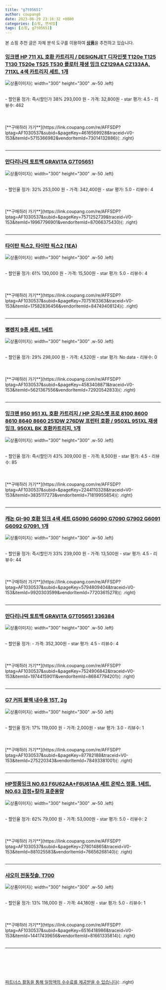 ```yaml
---
title: "g7t05651"
author: coupang6
date: 2023-06-29 23:16:32 +0800
categories: [쇼핑, 면세점]
tags: [쇼핑, g7t05651]
---
```


본 쇼핑 추천 글은 자체 분석 도구를 이용하여 [**상품**](https://link.coupang.com/a/bao1ui)을 추천하고 있습니다.

### [잉크맨 HP 711 XL 호환 카트리지 / DESIGNJET 디자인젯 T120e T125 T130 T520e T525 T530 플로터 재생 잉크 CZ129AA CZ133AA, 711XL 4색 카트리지 세트, 1개](https://link.coupang.com/re/AFFSDP?lptag=AF1030537&subid=&pageKey=4616569928&traceid=V0-153&itemId=5715366982&vendorItemId=73014132886)

![상품이미지](https://thumbnail8.coupangcdn.com/thumbnails/remote/230x230ex/image/vendor_inventory/1758/5e54d4c13dd502dd3bdeb6d90fcf0ebc043dbb3b4173986b9767af7d912e.jpg){: width="300" height="300" .w-50 .left}


<br>
- 할인율 정가: 즉시할인가 38%  293,000   원
- 가격: 32,800원
- star 평가: 4.5
- 리뷰수: 462
<br>
<br>
<br>
<br>
[**구매하러 가기**](https://link.coupang.com/re/AFFSDP?lptag=AF1030537&subid=&pageKey=4616569928&traceid=V0-153&itemId=5715366982&vendorItemId=73014132886){: .right}
<br>
<br>

---

### [만다리나덕 토트백 GRAVITA G7T05651](https://link.coupang.com/re/AFFSDP?lptag=AF1030537&subid=&pageKey=7571252739&traceid=V0-153&itemId=19967796901&vendorItemId=87066375430)

![상품이미지](https://thumbnail6.coupangcdn.com/thumbnails/remote/230x230ex/image/vendor_inventory/48ff/16f3cdc607aaacbb7e81af4a5948cfc38eeedb8f52f99bc738e45ec2370a.jpg){: width="300" height="300" .w-50 .left}


<br>
- 할인율 정가: 32%  253,000   원
- 가격: 342,400원
- star 평가: 5.0
- 리뷰수: 4
<br>
<br>
<br>
<br>
[**구매하러 가기**](https://link.coupang.com/re/AFFSDP?lptag=AF1030537&subid=&pageKey=7571252739&traceid=V0-153&itemId=19967796901&vendorItemId=87066375430){: .right}
<br>
<br>

---

### [타이탄 픽스2, 타이탄 픽스2 (1EA)](https://link.coupang.com/re/AFFSDP?lptag=AF1030537&subid=&pageKey=7075163363&traceid=V0-153&itemId=17582836456&vendorItemId=84749408124)

![상품이미지](https://thumbnail8.coupangcdn.com/thumbnails/remote/230x230ex/image/vendor_inventory/162c/583fdbeb6cba90fdfd8c416aab6d4c73cbe50fa11f66337a0d1916cfb00f.jpg){: width="300" height="300" .w-50 .left}


<br>
- 할인율 정가: 61%  130,000   원
- 가격: 15,500원
- star 평가: 5.0
- 리뷰수: 4
<br>
<br>
<br>
<br>
[**구매하러 가기**](https://link.coupang.com/re/AFFSDP?lptag=AF1030537&subid=&pageKey=7075163363&traceid=V0-153&itemId=17582836456&vendorItemId=84749408124){: .right}
<br>
<br>

---

### [별렌치 9종 세트, 1세트](https://link.coupang.com/re/AFFSDP?lptag=AF1030537&subid=&pageKey=4583408871&traceid=V0-153&itemId=5621367556&vendorItemId=72920542833)

![상품이미지](https://thumbnail8.coupangcdn.com/thumbnails/remote/230x230ex/image/retail/images/2020/12/10/15/8/f15755c3-e384-427a-8a8c-c21f24cffa83.jpg){: width="300" height="300" .w-50 .left}


<br>
- 할인율 정가: 29%  298,000   원
- 가격: 4,520원
- star 평가: No data
- 리뷰수: 0
<br>
<br>
<br>
<br>
[**구매하러 가기**](https://link.coupang.com/re/AFFSDP?lptag=AF1030537&subid=&pageKey=4583408871&traceid=V0-153&itemId=5621367556&vendorItemId=72920542833){: .right}
<br>
<br>

---

### [잉크맨 950 951 XL 호환 카트리지 / HP 오피스젯 프로 8100 8600 8610 8640 8660 251DW 276DW 프린터 호환 / 950XL 951XL 재생 잉크, 950XL BK 호환카트리지, 1개](https://link.coupang.com/re/AFFSDP?lptag=AF1030537&subid=&pageKey=2244110328&traceid=V0-153&itemId=3835117273&vendorItemId=71819955854)

![상품이미지](https://thumbnail10.coupangcdn.com/thumbnails/remote/230x230ex/image/vendor_inventory/9a64/4383b19b3fe2205596592f43de28b8d805317a0eca51a77fab3cf4d571e7.jpg){: width="300" height="300" .w-50 .left}


<br>
- 할인율 정가: 즉시할인가 43%  309,000   원
- 가격: 8,500원
- star 평가: 4.5
- 리뷰수: 85
<br>
<br>
<br>
<br>
[**구매하러 가기**](https://link.coupang.com/re/AFFSDP?lptag=AF1030537&subid=&pageKey=2244110328&traceid=V0-153&itemId=3835117273&vendorItemId=71819955854){: .right}
<br>
<br>

---

### [캐논 GI-90 호환 잉크 4색 세트 G5090 G6090 G7090 G7902 G6091 G6092 G7091, 1개](https://link.coupang.com/re/AFFSDP?lptag=AF1030537&subid=&pageKey=5794809404&traceid=V0-153&itemId=9920303599&vendorItemId=77203615278)

![상품이미지](https://thumbnail10.coupangcdn.com/thumbnails/remote/230x230ex/image/vendor_inventory/8a5f/d03b3c33f70b7a85d38ace5fe4f0ce197053b2de26bbc63ddafabb1d113e.jpg){: width="300" height="300" .w-50 .left}


<br>
- 할인율 정가: 즉시할인가 33%  239,000   원
- 가격: 13,500원
- star 평가: 4.5
- 리뷰수: 44
<br>
<br>
<br>
<br>
[**구매하러 가기**](https://link.coupang.com/re/AFFSDP?lptag=AF1030537&subid=&pageKey=5794809404&traceid=V0-153&itemId=9920303599&vendorItemId=77203615278){: .right}
<br>
<br>

---

### [만다리나덕 토트백 GRAVITA G7T05651 336384](https://link.coupang.com/re/AFFSDP?lptag=AF1030537&subid=&pageKey=7524906842&traceid=V0-153&itemId=19744159011&vendorItemId=86847794201)

![상품이미지](https://thumbnail6.coupangcdn.com/thumbnails/remote/230x230ex/image/vendor_inventory/48ff/16f3cdc607aaacbb7e81af4a5948cfc38eeedb8f52f99bc738e45ec2370a.jpg){: width="300" height="300" .w-50 .left}


<br>
- 할인율 정가: 
- 가격: 352,300원
- star 평가: 4.5
- 리뷰수: 4
<br>
<br>
<br>
<br>
[**구매하러 가기**](https://link.coupang.com/re/AFFSDP?lptag=AF1030537&subid=&pageKey=7524906842&traceid=V0-153&itemId=19744159011&vendorItemId=86847794201){: .right}
<br>
<br>

---

### [G7 커피 블랙 내수용 15T, 2g](https://link.coupang.com/re/AFFSDP?lptag=AF1030537&subid=&pageKey=87782188&traceid=V0-153&itemId=275220343&vendorItemId=78493381001)

![상품이미지](https://thumbnail6.coupangcdn.com/thumbnails/remote/230x230ex/image/vendor_inventory/9296/737600a68557fd1c36e142f92a308936a63f873fe872b331fa704e8c0dd3.jpg){: width="300" height="300" .w-50 .left}


<br>
- 할인율 정가: 17%  119,000   원
- 가격: 2,000원
- star 평가: 3.0
- 리뷰수: 1
<br>
<br>
<br>
<br>
[**구매하러 가기**](https://link.coupang.com/re/AFFSDP?lptag=AF1030537&subid=&pageKey=87782188&traceid=V0-153&itemId=275220343&vendorItemId=78493381001){: .right}
<br>
<br>

---

### [HP정품잉크 NO.63 F6U62AA+F6U61AA 세트 온박스 정품, 1세트, NO.63 검정+칼라 표준용량](https://link.coupang.com/re/AFFSDP?lptag=AF1030537&subid=&pageKey=278014865&traceid=V0-153&itemId=881025583&vendorItemId=76656268140)

![상품이미지](https://thumbnail6.coupangcdn.com/thumbnails/remote/230x230ex/image/vendor_inventory/fe0f/050d4c603ee8a210e07e073d3db3af219fe7097e889bd3f01694208cd4e4.jpg){: width="300" height="300" .w-50 .left}


<br>
- 할인율 정가: 62%  79,000   원
- 가격: 53,000원
- star 평가: 5.0
- 리뷰수: 2
<br>
<br>
<br>
<br>
[**구매하러 가기**](https://link.coupang.com/re/AFFSDP?lptag=AF1030537&subid=&pageKey=278014865&traceid=V0-153&itemId=881025583&vendorItemId=76656268140){: .right}
<br>
<br>

---

### [샤오미 전동칫솔, T700](https://link.coupang.com/re/AFFSDP?lptag=AF1030537&subid=&pageKey=6516418986&traceid=V0-153&itemId=14417439656&vendorItemId=81661335814)

![상품이미지](https://thumbnail6.coupangcdn.com/thumbnails/remote/230x230ex/image/retail/images/8414624908975184-493400a7-e928-4e3e-bd90-ac8f5ba6d7b9.jpg){: width="300" height="300" .w-50 .left}


<br>
- 할인율 정가: 13%  116,000   원
- 가격: 44,180원
- star 평가: 5.0
- 리뷰수: 1
<br>
<br>
<br>
<br>
[**구매하러 가기**](https://link.coupang.com/re/AFFSDP?lptag=AF1030537&subid=&pageKey=6516418986&traceid=V0-153&itemId=14417439656&vendorItemId=81661335814){: .right}
<br>
<br>

---
<br><br><br><br><br> [파트너스 활동을 통해 일정액의 수수료를 제공받을 수 있습니다](https://link.coupang.com/a/bao1ui){: .right}